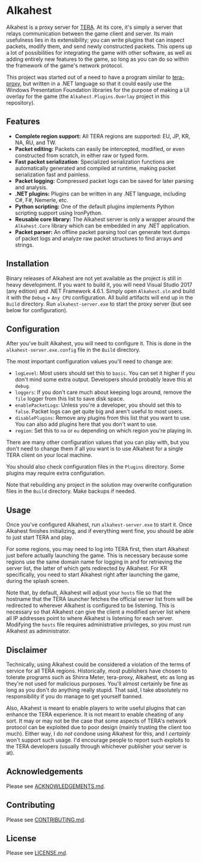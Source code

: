 # Alkahest

Alkahest is a proxy server for [TERA](http://tera.enmasse.com). At its core,
it's simply a server that relays communication between the game client and
server. Its main usefulness lies in its extensibility; you can write plugins
that can inspect packets, modify them, and send newly constructed packets. This
opens up a lot of possibilities for integrating the game with other software,
as well as adding entirely new features to the game, so long as you can do so
within the framework of the game's network protocol.

This project was started out of a need to have a program similar to
[tera-proxy](https://github.com/meishuu/tera-proxy), but written in a .NET
language so that it could easily use the Windows Presentation Foundation
libraries for the purpose of making a UI overlay for the game (the
`Alkahest.Plugins.Overlay` project in this repository).

## Features

* **Complete region support:** All TERA regions are supported: EU, JP, KR, NA,
  RU, and TW.
* **Packet editing:** Packets can easily be intercepted, modified, or even
  constructed from scratch, in either raw or typed form.
* **Fast packet serialization**: Specialized serialization functions are
  automatically generated and compiled at runtime, making packet serialization
  fast and painless.
* **Packet logging:** Compressed packet logs can be saved for later parsing and
  analysis.
* **.NET plugins:** Plugins can be written in any .NET language, including C#,
  F#, Nemerle, etc.
* **Python scripting:** One of the default plugins implements Python scripting
  support using IronPython.
* **Reusable core library:** The Alkahest server is only a wrapper around the
  `Alkahest.Core` library which can be embedded in any .NET application.
* **Packet parser:** An offline packet parsing tool can generate text dumps of
  packet logs and analyze raw packet structures to find arrays and strings.

## Installation

Binary releases of Alkahest are not yet available as the project is still in
heavy development. If you want to build it, you will need Visual Studio 2017
(any edition) and .NET Framework 4.6.1. Simply open `Alkahest.sln` and build
it with the `Debug` + `Any CPU` configuration. All build artifacts will end up
in the `Build` directory. Run `alkahest-server.exe` to start the proxy server
(but see below for configuration).

## Configuration

After you've built Alkahest, you will need to configure it. This is done in the
`alkahest-server.exe.config` file in the `Build` directory.

The most important configuration values you'll need to change are:

* `logLevel`: Most users should set this to `basic`. You can set it higher if
  you don't mind some extra output. Developers should probably leave this at
  `debug`.
* `loggers`: If you don't care much about keeping logs around, remove the
  `file` logger from this list to save disk space.
* `enablePacketLogs`: Unless you're a developer, you should set this to
  `false`. Packet logs can get quite big and aren't useful to most users.
* `disablePlugins`: Remove any plugins from this list that you want to use. You
  can also add plugins here that you don't want to use.
* `region`: Set this to `na` or `eu` depending on which region you're playing
  in.

There are many other configuration values that you can play with, but you don't
need to change them if all you want is to use Alkahest for a single TERA client
on your local machine.

You should also check configuration files in the `Plugins` directory. Some
plugins may require extra configuration.

Note that rebuilding any project in the solution may overwrite configuration
files in the `Build` directory. Make backups if needed.

## Usage

Once you've configured Alkahest, run `alkahest-server.exe` to start it. Once
Alkahest finishes initializing, and if everything went fine, you should be able
to just start TERA and play.

For some regions, you may need to log into TERA first, then start Alkahest just
before actually launching the game. This is necessary because some regions use
the same domain name for logging in and for retrieving the server list, the
latter of which gets redirected by Alkahest. For KR specifically, you need to
start Alkahest right after launching the game, during the splash screen.

Note that, by default, Alkahest will adjust your `hosts` file so that the
hostname that the TERA launcher fetches the official server list from will be
redirected to wherever Alkahest is configured to be listening. This is
necessary so that Alkahest can give the client a modified server list where all
IP addresses point to where Alkahest is listening for each server. Modifying
the `hosts` file requires administrative privileges, so you must run Alkahest
as administrator.

## Disclaimer

Technically, using Alkahest could be considered a violation of the terms of
service for all TERA regions. Historically, most publishers have chosen to
tolerate programs such as Shinra Meter, tera-proxy, Alkahest, etc as long as
they're not used for malicious purposes. You'll almost certainly be fine as
long as you don't do anything really stupid. That said, I take absolutely no
responsibility if you do manage to get yourself banned.

Also, Alkahest is meant to enable players to write useful plugins that can
enhance the TERA experience. It is not meant to enable cheating of any sort. It
may or may not be the case that some aspects of TERA's network protocol can be
exploited due to poor design (mainly trusting the client too much). Either way,
I do *not* condone using Alkahest for this, and I *certainly* won't support
such usage. I'd encourage people to report such exploits to the TERA developers
(usually through whichever publisher your server is at).

## Acknowledgements

Please see [ACKNOWLEDGEMENTS.md](ACKNOWLEDGEMENTS.md).

## Contributing

Please see [CONTRIBUTING.md](CONTRIBUTING.md).

## License

Please see [LICENSE.md](LICENSE.md).
